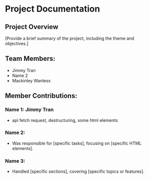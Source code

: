 # Project Documentation

## Project Overview

[Provide a brief summary of the project, including the theme and objectives.]

## Team Members:

-   Jimmy Tran
-   Name 2
-   Mackinley Wanless

## Member Contributions:

### Name 1: Jimmy Tran

-   api fetch request, destructuring, some html elements

### Name 2:

-   Was responsible for [specific tasks], focusing on [specific HTML elements].

### Name 3:

-   Handled [specific sections], covering [specific topics or features].